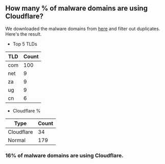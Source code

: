 ## How many % of malware domains are using Cloudflare?


We downloaded the malware domains from [here](https://urlhaus.abuse.ch) and filter out duplicates.
Here's the result.


[//]: # (start replacement)


- Top 5 TLDs

| TLD | Count |
| --- | --- |
| com | 100 |
| net | 9 |
| za | 9 |
| ug | 9 |
| cn | 6 |


- Cloudflare %

| Type | Count |
| --- | --- |
| Cloudflare | 34 |
| Normal | 179 |


### 16% of malware domains are using Cloudflare.
